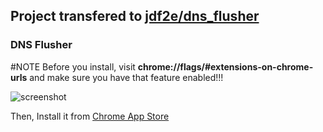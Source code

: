 ## Project transfered to [jdf2e/dns_flusher](https://github.com/jdf2e/dns_flusher)

### DNS Flusher

#NOTE
Before you install, visit __chrome://flags/#extensions-on-chrome-urls__ and make sure you have that feature enabled!!!

![screenshot](http://img12.360buyimg.com/uba/jfs/t1870/110/2922174248/23440/f1aa9777/5720907aN2ea98a5a.png)


Then, Install it from [Chrome App Store](https://chrome.google.com/webstore/detail/dns-flusher/nbomnjapnclaocillijpceooehonajnk)
